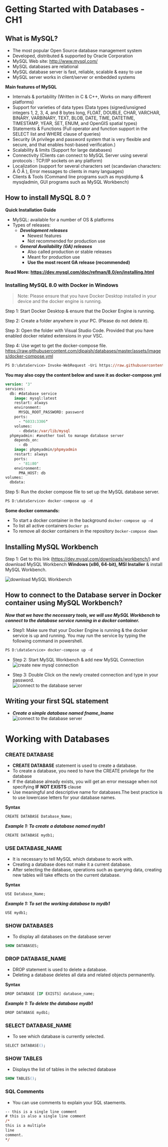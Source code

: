 # Getting Started with Databases - CH1

## What is MySQL?
- The most popular Open Source database management system
- Developed, distributed & supported by Oracle Corporation
- MySQL Web site: http://www.mysql.com/
- MySQL databases are relational
- MySQL database server is fast, reliable, scalable & easy to use
- MySQL server works in client/server or embedded systems

**Main features of MySQL**
- Internals & portability  (Written in C & C++, Works on many different platforms) 
- Support for varieties of data types (Data types (signed/unsigned integers 1, 2, 3, 4, and 8 bytes long, FLOAT, DOUBLE, CHAR, VARCHAR, BINARY, VARBINARY, TEXT, BLOB, DATE, TIME, DATETIME, TIMESTAMP, YEAR, SET, ENUM, and OpenGIS spatial types)
- Statements & Functions (Full operator and function support in the  SELECT list and WHERE clause of queries)
- Security (A privilege and password system that is very flexible and secure, and that enables host-based verification.)
- Scalability & limits (Support for large databases) 
- Connectivity (Clients can connect to MySQL Server using several protocols : TCP/IP sockets on any platform)
- Localization (support for several characters set (scandavian characters: Ä Ö Å ), Error messages to clients in many languages)
- Clients & Tools (Command line programs such as mysqldump & mysqladmin, GUI programs such as MySQL Workbench)

## How to install MySQL 8.0 ?

**Quick Installation Guide**
- MySQL: available for a number of OS & platforms
- Types of releases:
    - ***Development releases***
        - Newest features
        - Not recommended for production use
    - ***General Availability (GA) releases***
        - Also called production or stable releases
        - Meant for production use
        - **Use the most recent GA release (recommended)**

**Read More: https://dev.mysql.com/doc/refman/8.0/en/installing.html**

### Installing MySQL 8.0 with Docker in Windows

> Note: Please ensure that you have Docker Desktop installed in your device and the docker engine is running. 

Step 1: Start Docker Desktop & ensure that the Docker Engine is running. 

Step 2: Create a folder anywhere in your PC. (Please do not delete it). 

Step 3: Open the folder with Visual Studio Code. Provided that you have enabled 
docker related extensions in your VSC. 

Step 4: Use wget to get the docker-compose file. https://raw.githubusercontent.com/dipaish/databases/master/assets/images/docker-compose.yml

```ps
PS D:\dataService> Invoke-WebRequest -Uri https://raw.githubusercontent.com/dipaish/databases/master/assets/images/docker-compose.yml -OutFile docker-compose.yml
```
**You may also copy the content below and save it as docker-compose.yml**

```ps
version: '3'
services:
  db: #database service
    image: mysql:latest
    restart: always
    environment:
      MYSQL_ROOT_PASSWORD: password
    ports:
      - "6033:3306"
    volumes:
      - dbdata:/var/lib/mysql
  phpmyadmin: #another tool to manage database server
    depends_on:
      - db
    image: phpmyadmin/phpmyadmin
    restart: always
    ports:
      - '81:80'
    environment:
      PMA_HOST: db
volumes:
  dbdata:

```

Step 5: Run the docker compose file to set up the MySQL database server. 
```ps
PS D:\dataService> docker-compose up -d
```
**Some docker commands:**
- To start a docker container in the background `docker-compose up –d`
- To list all active containers 
`Docker ps`
- To remove all docker containers in the repository `Docker-compose down`


## Installing MySQL Workbench 
Step 1: Get to this link (https://dev.mysql.com/downloads/workbench/) and download MySQL Workbench **Windows (x86, 64-bit), MSI Installer** & install MySQL Workbench. 

![download MySQL Workbench](assets/images/wb1.png)

## How to connect to the Database server in Docker container using MySQL Workbench?

***Now that we have the necessary tools, we will use MySQL Workbench to connect to the database service running in a docker container.***

- Step1: Make sure that your Docker Engine is running & the docker service is up and running. You may run the service by typing the following command in powershell. 

```ps
PS D:\dataService> docker-compose up -d
```
- Step 2: Start MySQL Workbench & add new MySQL Connection
![create new mysql connection](assets/images/dc11.png)

- Step 3: Double Click on the newly created connection and type in your password.  
![connect to the database server](assets/images/dc33.png)

## Writing your first SQL statement
- ***Create a simple database named fname_lname***
![connect to the database server](assets/images/sqleditor.png)

# Working with Databases
### CREATE DATABASE
- **CREATE DATABASE** statement is used to create a database.
- To create a database, you need to have the CREATE privilege for the database
- If the database already exists, you will get an error message when not specifying  **IF NOT EXISTS** clause
- Use meaningful and descriptive name for databases.The best practice is to use lowercase letters for your database names.

**Syntax**
```ps
CREATE DATABASE Database_Name;
```
***Example 1: To create a database named mydb1***
```ps
CREATE DATABASE mydb1;
```
### USE DATABASE_NAME 
- It is necessary to tell MySQL which database to work with. 
- Creating a database does not make it a current database. 
- After selecting the database, operations such as querying data, creating new tables will take effects on the current database.

**Syntax**
```ps
USE Database_Name;
```
***Example 1: To set the working database to mydb1***
```ps
USE mydb1;
```
### SHOW DATABASES
- To display all databases on the database server 

```ps
SHOW DATABASES;
```

### DROP DATABASE_NAME
- DROP statement is used to delete a database. 
- Deleting a database deletes all data and related objects permanently.

**Syntax**

```ps
DROP DATABASE [IF EXISTS] database_name;
```
***Example 1: To delete the database mydb1***

```ps
DROP DATABASE mydb1;
```

### SELECT DATABASE_NAME
- To see which database is currently selected.

```ps
SELECT DATABASE();
```
### SHOW TABLES
- Displays the list of tables in the selected database

```ps
SHOW TABLES();
```
### SQL Comments
- You can use comments to explain your SQL staements. 
```ps
-- this is a single line comment
# this is also a single line comment 
/* 
this is a multiple
line 
comment.
*/
```